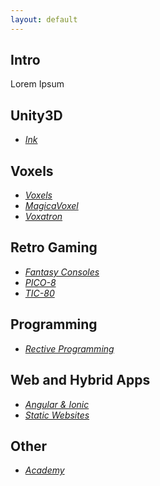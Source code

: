 ```yaml
---
layout: default
---
```


## Intro

Lorem Ipsum

## Unity3D

* _[Ink](./pages/ink.html)_

## Voxels

* _[Voxels](./pages/voxels/voxels.html)_
* _[MagicaVoxel](./pages/voxels/magicavoxel.html)_
* _[Voxatron](./pages/voxels/voxatron.html)_

## Retro Gaming

* _[Fantasy Consoles](./pages/retrogaming/fantasy-consoles.html)_
* _[PICO-8](./pages/retrogaming/pico-8.html)_
* _[TIC-80](./pages/retrogaming/tic-80.html)_

## Programming

* _[Rective Programming](./pages/reactive-programming.html)_

## Web and Hybrid Apps

* _[Angular & Ionic](./pages/angular.html)_
* _[Static Websites](./pages/static-websites.html)_

## Other

* _[Academy](./pages/academy.html)_
